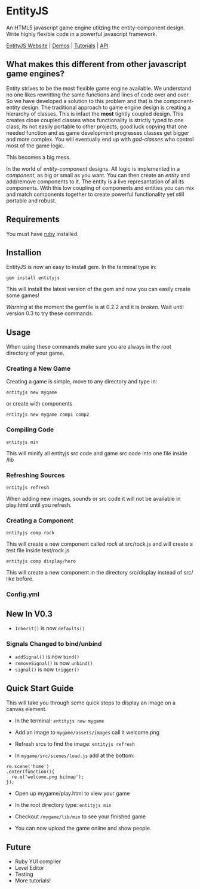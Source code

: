 # EntityJS
An HTML5 javascript game engine utlizing the entity-component design. Write highly flexible code in a powerful javascript framework.

[EntityJS Website](http://entityjs.com) | [Demos](http://entityjs.com/demos) | [Tutorials](http://entityjs.com/tutorials) | [API](http://entityjs.com/api)

## What makes this different from other javascript game engines?
Entity strives to be the most flexible game engine available. We understand no one likes rewritting the same functions and lines of code over and over. So we have developed a solution to this problem and that is the component-entity design. The traditional approach to game engine design is creating a hierarchy of classes. This is infact the **most** tightly coupled design. This creates close coupled classes whos functionality is strictly typed to one class, its not easily portable to other projects, good luck copying that one needed function and as game development progresses classes get bigger and more complex. You will eventually end up with *god-classes* who control most of the game logic.

This becomes a big mess.

In the world of *entity-component* designs. All logic is implemented in a *component*, as big or small as you want. You can then create an *entity* and add/remove components to it. The entity is a live represantation of all its components. With this low coupling of components and entities you can mix and match components together to create powerful functionality yet still portable and robust.

## Requirements

You must have [ruby](http://rubyinstaller.org/) installed.

## Installion

EntityJS is now an easy to install gem. In the terminal type in:

`gem install entityjs`

This will install the latest version of the gem and now you can easily create some games!

*Warning* at the moment the gemfile is at 0.2.2 and it is *broken*. Wait until version 0.3 to try these commands.

## Usage

When using these commands make sure you are always in the root directory of your game.

### Creating a New Game

Creating a game is simple, move to any directory and type in:

`entityjs new mygame`

or create with components

`entityjs new mygame comp1 comp2`

### Compiling Code

`entityjs min`

This will minify all entityjs src code and game src code into one file inside /lib

### Refreshing Sources

`entityjs refresh`

When adding new images, sounds or src code it will not be available in play.html until you refresh.

### Creating a Component

`entityjs comp rock`

This will create a new component called *rock* at src/rock.js and will create a test file inside test/rock.js

`entityjs comp display/hero`

This will create a new component in the directory src/display instead of src/ like before.

### Config.yml

## New In V0.3

* `Inherit()` is now `defaults()`

### Signals Changed to bind/unbind

* `addSignal()` is now `bind()`
* `removeSignal()` is now `unbind()`
* `signal()` is now `trigger()`

## Quick Start Guide
This will take you through some quick steps to display an image on a canvas element.

* In the terminal:
`entityjs new mygame`

* Add an image to `mygame/assets/images` call it welcome.png

* Refresh srcs to find the image: `entityjs refresh`

* In `mygame/src/scenes/load.js` add at the bottom:

```
re.scene('home')
.enter(function(){
  re.e('welcome.png bitmap');
});
```

* Open up mygame/play.html to view your game

* In the root directory type: `entityjs min`

* Checkout `/mygame/lib/min` to see your finished game

* You can now upload the game online and show people.

## Future
* Ruby YUI compiler
* Level Editor
* Testing
* More tutorials!